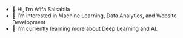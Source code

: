 - 👋 Hi, I’m Afifa Salsabila
- 👀 I’m interested in Machine Learning, Data Analytics, and Website Development
- 🌱 I’m currently learning more about Deep Learning and AI.

<!---
afifasb/afifasb is a ✨ special ✨ repository because its `README.md` (this file) appears on your GitHub profile.
You can click the Preview link to take a look at your changes.
--->
